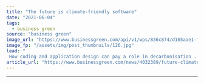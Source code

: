 ```yaml
---
title: "The future is climate-friendly software"
date: "2021-06-04"
tags: 
  - business green
source: "business green"
image_url: "https://www.businessgreen.com/api/v1/wps/836c874/d165aae1-fd45-4d09-9229-b14180b9e7c1/2/iStock-1252202552-software-185x114.jpg"
image_fp: "/assets/img/post_thumbnails/126.jpg"
lead: "
 How coding and application design can pay a role in decarbonisation ..."
article_url: "https://www.businessgreen.com/news/4032389/future-climate-friendly-software"
---
```


---
